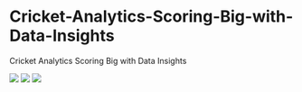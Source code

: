 # Cricket-Analytics-Scoring-Big-with-Data-Insights
Cricket Analytics Scoring Big with Data Insights


![](https://github.com/pranav98711/Cricket-Analytics-Scoring-Big-with-Data-Insights/blob/main/GIF%20Files/project1.gif)
![](https://github.com/pranav98711/Cricket-Analytics-Scoring-Big-with-Data-Insights/blob/main/GIF%20Files/part2.gif)
![](https://github.com/pranav98711/Cricket-Analytics-Scoring-Big-with-Data-Insights/blob/main/GIF%20Files/part3.gif)
